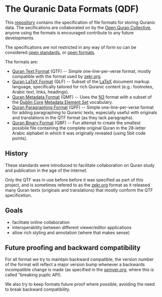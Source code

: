 # The Quranic Data Formats (QDF)

This [repository](https://github.com/oqc/qdf) contains the specification
of file formats for storing Quranic data.  The secifications are
collaborated on by the [Open Quran Collective](https://github.com/oqc),
anyone using the formats is encouraged contribute to any future
developments.

The specifications are not restricted in any way of form so can be
considered [open standards](http://en.wikipedia.org/wiki/Open_standard),
or [open formats](http://en.wikipedia.org/wiki/Open_format).

The formats are:

* [Quran Text Format](http://github.com/oqc/qdf/qtf.md) (QTF) --
  Simple one-line-per-verse format, mostly compatible with the format
  used by [zekr.org](http://zekr.org).
* [Quran LaTeX Format](http://github.com/oqc/qdf/qlf.md) (QLF) --
  Subset of the [LaTeX](http://en.wikipedia.org/wiki/LaTeX) document
  markup language, specifically tailored for rich Quranic content (e.g.:
  footnotes, Arabic text, links, headings).
* [Quran Metadata Format](http://github.com/oqc/qdf/qmf.md) (QMF) --
  Uses the [N3](http://en.wikipedia.org/wiki/Notation3) format with a
  subset of the [Dublin Core](http://en.wikipedia.org/wiki/Dublin_Core)
  [Metadata Element Set](http://dublincore.org/documents/dces)
  vocabulary.
* [Quran Paragraphing Format](http://github.com/oqc/qdf/qpf.md) (QPF) --
  Simple one-line-per-verse format for adding paragraphing to Quranic
  texts, especially useful with originals and translations in the QTF
  format (as they lack paragraphs).
* [Quran Binary Format](http://github.com/oqc/qdf/qbf.md) (QBF) --
  Fun attempt to create the smallest possbile file containing the
  complete original Quran in the 28-letter Arabic alphabet in which it
  was originally revealed (using 5bit code points).


## History

These standards were introduced to facilitate collaboration on Quran
study and publication in the age of the internet.

Only the QTF was in use before before it was specified as part of this
project, and is sometimes refered to as the [zekr.org](http://zekr.org)
format as it released many Quran textx (originals and translations) that
mostly conform the QTF specificetion.


## Goals

* facilitate online collaboration
* interoperability between different viewer/editor applications
* allow rich styling and annotation (where that makes sense)


## Future proofing and backward compatibility

For all format we try to maintain backward compatible, the version
number of the format will reflect a major version bump whenever a
backwards incompatible change is made (as specified in the
[semver.org](http://semver.org), where this is called "breaking puplic
API).

We also try to keep formats future proof where possible, avoiding the
need to break backward compatibility.

